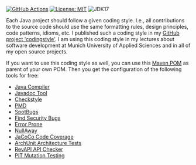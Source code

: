
[![GitHub Actions](https://github.com/uhafner/codingstyle-pom/workflows/GitHub%20CI/badge.svg)](https://github.com/uhafner/codingstyle-pom/actions)
[![License: MIT](https://img.shields.io/badge/license-MIT-yellow.svg)](https://en.wikipedia.org/wiki/MIT_License)
![JDK17](https://img.shields.io/badge/jdk-17-blue.svg)

Each Java project should follow a given coding style. 
I.e., all contributions to the source code should use the same formatting rules, design principles, code patterns, idioms, etc. 
I published such a coding style in my [GitHub project 'codingstyle'](https://github.com/uhafner/codingstyle). 
I am using this coding style in my lectures about software development at Munich University of Applied Sciences and in all of my open source projects.  

If you want to use this coding style as well, you can use this [Maven POM](pom.xml) as parent of your own POM. 
Then you get the configuration of the following tools for free:
- [Java Compiler](https://openjdk.java.net/groups/compiler/)
- [Javadoc Tool](https://www.oracle.com/java/technologies/javase/javadoc.html)
- [Checkstyle](https://checkstyle.org)
- [PMD](https://pmd.github.io/)
- [SpotBugs](https://spotbugs.github.io)
- [Find Security Bugs](https://find-sec-bugs.github.io)
- [Error Prone](https://errorprone.info)
- [NullAway](https://github.com/uber/NullAway)
- [JaCoCo Code Coverage](https://www.jacoco.org/jacoco/index.html)
- [ArchUnit Architecture Tests](https://www.archunit.org) 
- [RevAPI API Checker](https://revapi.org)
- [PIT Mutation Testing](https://pitest.org)


